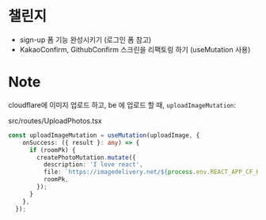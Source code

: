 # 챌린지
- sign-up 폼 기능 완성시키기 (로그인 폼 참고)
- KakaoConfirm, GithubConfirm 스크린을 리팩토링 하기 (useMutation 사용)


# Note

cloudflare에 이미지 업로드 하고, be 에 업로드 할 때, `uploadImageMutation`:

src/routes/UploadPhotos.tsx
```ts
const uploadImageMutation = useMutation(uploadImage, {
    onSuccess: ({ result }: any) => {
      if (roomPk) {
        createPhotoMutation.mutate({
          description: 'I love react',
          file: `https://imagedelivery.net/${process.env.REACT_APP_CF_HASH}/${result.id}/public`,
          roomPk,
        });
      }
    },
  });
```